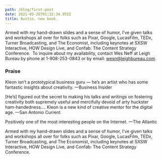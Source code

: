 ```yaml
---
path: /blog/first-post
date: 2021-05-26T01:32:34.955Z
title: Austin. new book.
---
```

Armed with my hand-drawn slides and a sense of humor, I’ve given talks and workshops all over for folks such as Pixar, Google, LucasFilm, TEDx, Turner Broadcasting, and The Economist, including keynotes at SXSW Interactive, HOW Design Live, and Confab: The Content Strategy Conference.  To inquire about my availability, contact Wes Neff at Leigh Bureau by phone at 1-908-253-0843 or by email: wesn@leighbureau.com.

<h3>Praise</h3>
Kleon isn’t a prototypical business guru — he’s an artist who has some fantastic insights about creativity.
—Business Insider

[He’s] figured out the secret to making his talks and writings on fostering creativity both supremely useful and mercifully devoid of arty huckster ham-handedness…. Kleon is a new kind of creative mentor for the digital age.
—San Antonio Current

Positively one of the most interesting people on the Internet.
—The Atlantic

Armed with my hand-drawn slides and a sense of humor, I’ve given talks and workshops all over for folks such as Pixar, Google, LucasFilm, TEDx, Turner Broadcasting, and The Economist, including keynotes at SXSW Interactive, HOW Design Live, and Confab: The Content Strategy Conference.

